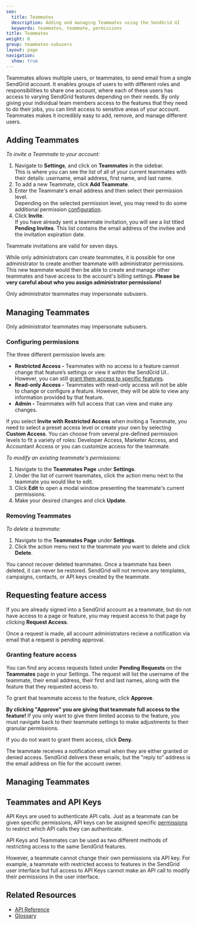 ```yaml
---
seo:
  title: Teammates
  description: Adding and managing Teammates using the SendGrid UI
  keywords: teammates, teammate, permissions
title: Teammates
weight: 0
group: teammates-subusers
layout: page
navigation:
  show: true
---
```

Teammates allows multiple users, or teammates, to send email from a single SendGrid account. It enables groups of users to with different roles and responsibilities to share one account, where each of these users has access to varying SendGrid features depending on their needs. By only giving your individual team members access to the features that they need to do their jobs, you can limit access to sensitive areas of your account. Teammates makes it incredibly easy to add, remove, and manage different users.

## 	Adding Teammates
 	
_To invite a Teammate to your account:_

1. Navigate to **Settings**, and click on **Teammates** in the sidebar.
<br>This is where you can see the list of all of your current teammates with their details: username, email address, first name, and last name.
2. To add a new Teammate, click **Add Teammate**.
3. Enter the Teammate's email address and then select their permission level.
<br>Depending on the selected permission level, you may need to do some additional permission [configuration](#-Configuring-permissions).
4. Click **Invite**.
<br>If you have already sent a teammate invitation, you will see a list titled **Pending Invites**. This list contains the email address of the invitee and the invitation expiration date.

<call-out type="warning">

Teammate invitations are valid for seven days.

</call-out>

<call-out>

While only administrators can create teammates, it is possible for one administrator to create another teammate with administrator permissions. This new teammate would then be able to create and manage other teammates and have access to the account's billing settings. **Please be very careful about who you assign administrator permissions!**

</call-out>

<call-out>

Only administrator teammates may impersonate subusers.

</call-out>

## 	Managing Teammates
 	
<call-out>

Only administrator teammates may impersonate subusers.

</call-out>

 ### 	Configuring permissions
 	
The three different permission levels are:

* **Restricted Access -** Teammates with no access to a feature cannot change that feature’s settings or view it within the SendGrid UI.. However, you can still [grant them access to specific features](#-Granting-feature-access).
* **Read-only Access -** Teammates with read-only access will not be able to change or configure a feature. However, they will be able to view any information provided by that feature.
* **Admin -** Teammates with full access that can view and make any changes.

If you select **Invite with Restricted Access** when inviting a Teammate, you need to select a preset access level or create your own by selecting **Custom Access**.  You can choose from several pre-defined permission levels to fit a variety of roles: Developer Access, Marketer Access, and Accountant Access or you can customize access for the teammate.

_To modify an existing teammate's permissions:_

1. Navigate to the **Teammates Page** under **Settings**.
1. Under the list of current teammates, click the action menu next to the teammate you would like to edit.
1. Click **Edit** to open a modal window presenting the teammate's current permissions.
1. Make your desired changes and click **Update**.

 ### 	Removing Teammates
 	
_To delete a teammate:_

1. Navigate to the **Teammates Page** under **Settings**.
1. Click the action menu next to the teammate you want to delete and click **Delete**.

<call-out type="warning">

You cannot recover deleted teammates. Once a teammate has been deleted, it can never be restored. SendGrid will not remove any templates, campaigns, contacts, or API keys created by the teammate.

</call-out>

## 	Requesting feature access
 	
If you are already signed into a SendGrid account as a teammate, but do not have access to a page or feature, you may request access to that page by clicking **Request Access**.

Once a request is made, all account administrators recieve a notification via email that a request is pending approval.

 ### 	Granting feature access
 	
You can find any access requests listed under **Pending Requests** on the **Teammates** page in your Settings. The request will list the username of the teammate, their email address, their first and last names, along with the feature that they requested access to.

To grant that teammate access to the feature, click **Approve**.

<call-out type="warning">

**By clicking "Approve" you are giving that teammate full access to the feature!** If you only want to give them limited access to the feature, you must navigate back to their teammate settings to make adjustments to their granular permissions.

</call-out>

If you do not want to grant them access, click **Deny**.

<call-out>

The teammate receives a notification email when they are either granted or denied access. SendGrid delivers these emails, but the "reply to" address is the email address on file for the account owner.

</call-out>

## 	Managing Teammates
 	
## 	Teammates and API Keys
 	
API Keys are used to authenticate API calls. Just as a teammate can be given specific permissions, API keys can be assigned specific [permissions](https://sendgrid.com/docs/API_Reference/Web_API_v3/API_Keys/api_key_permissions_list.html) to restrict which API calls they can authenticate.

<call-out>

API Keys and Teammates can be used as two different methods of restricting access to the same SendGrid features.

However, a teammate cannot change their own permissions via API key. For example, a teammate with restricted access to features in the SendGrid user interface but full access to API Keys cannot make an API call to modify their permissions in the user interface.

</call-out>


## 	Related Resources
 	
* [API Reference](https://sendgrid.com/docs/API_Reference/Web_API_v3/teammates/)
* [Glossary]({{root_url}}/glossary/teammates/)

